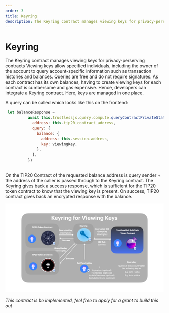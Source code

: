 ```yaml
---
order: 3
title: Keyring
description: The Keyring contract manages viewing keys for privacy-perserving contracts
---
```


# Keyring

The Keyring contract manages viewing keys for privacy-perserving contracts
Viewing keys allow specified individuals, including the owner of the account to query account-specific information such as transaction histories and balances.
Queries are free and do not require signatures.
As each contract has its own balances, having to create viewing keys for each contract is cumbersome and gas expensive.
Hence, developers can integrate a Keyring contract. Here, keys are managed in one place. 

A query can be called which looks like this on the frontend:

```javascript
 let balanceResponse =
          await this.trustlessjs.query.compute.queryContractPrivateState({
            address: this.tip20_contract_address,
            query: {
              balance: {
                address: this.session.address,
                key: viewingKey,
              },
            },
          })
        
```

On the TIP20 Contract of the requested balance address is query sender + the address of the caller is passed through to the Keyring contract.
The Keyring gives back a success response, which is sufficient for the TIP20 token contract to know that the viewing key is present.
On success, TIP20 contract gives back an encrypted response with the balance.

![lkeyring](../images/keyring.png)

*This contract is be implemented, feel free to apply for a grant to build this out*